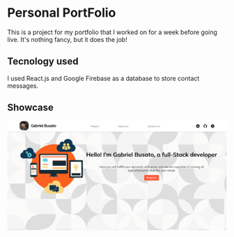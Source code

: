 # Personal PortFolio

This is a project for my portfolio that I worked on for a week before going live. It's nothing fancy, but it does the job!

## Tecnology used

I used React.js and Google Firebase as a database to store contact messages.


## Showcase

![Alt text](https://github.com/wocaso/Personal-Portfolio/blob/main/public/Screen%20for%20Readme.gif)

